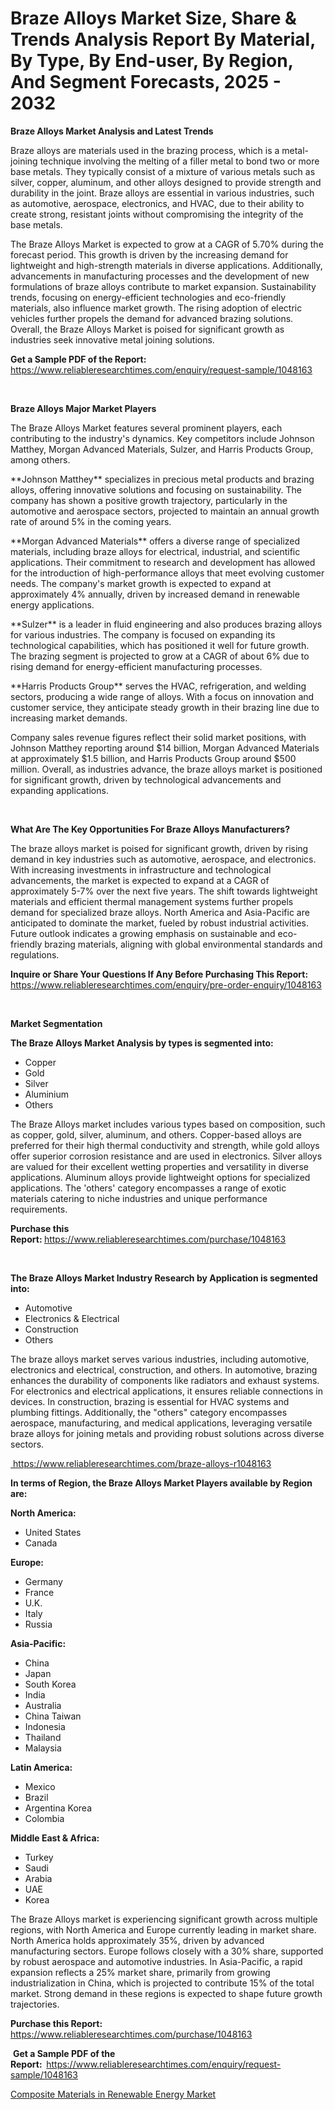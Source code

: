 <p><h1>Braze Alloys Market Size, Share & Trends Analysis Report By Material, By Type, By End-user, By Region, And Segment Forecasts, 2025 - 2032</h1></p><p><strong>Braze Alloys Market Analysis and Latest Trends</strong></p>
<p><p>Braze alloys are materials used in the brazing process, which is a metal-joining technique involving the melting of a filler metal to bond two or more base metals. They typically consist of a mixture of various metals such as silver, copper, aluminum, and other alloys designed to provide strength and durability in the joint. Braze alloys are essential in various industries, such as automotive, aerospace, electronics, and HVAC, due to their ability to create strong, resistant joints without compromising the integrity of the base metals.</p><p>The Braze Alloys Market is expected to grow at a CAGR of 5.70% during the forecast period. This growth is driven by the increasing demand for lightweight and high-strength materials in diverse applications. Additionally, advancements in manufacturing processes and the development of new formulations of braze alloys contribute to market expansion. Sustainability trends, focusing on energy-efficient technologies and eco-friendly materials, also influence market growth. The rising adoption of electric vehicles further propels the demand for advanced brazing solutions. Overall, the Braze Alloys Market is poised for significant growth as industries seek innovative metal joining solutions.</p></p>
<p><strong>Get a Sample PDF of the Report:&nbsp;</strong> <a href="https://www.reliableresearchtimes.com/enquiry/request-sample/1048163?utm_campaign=2464&utm_medium=2&utm_source=Github&utm_content=ia&utm_term=31032025&utm_id=braze-alloys">https://www.reliableresearchtimes.com/enquiry/request-sample/1048163</a></p>
<p>&nbsp;</p>
<p><strong>Braze Alloys Major Market Players</strong></p>
<p><p>The Braze Alloys Market features several prominent players, each contributing to the industry's dynamics. Key competitors include Johnson Matthey, Morgan Advanced Materials, Sulzer, and Harris Products Group, among others.</p><p>**Johnson Matthey** specializes in precious metal products and brazing alloys, offering innovative solutions and focusing on sustainability. The company has shown a positive growth trajectory, particularly in the automotive and aerospace sectors, projected to maintain an annual growth rate of around 5% in the coming years.</p><p>**Morgan Advanced Materials** offers a diverse range of specialized materials, including braze alloys for electrical, industrial, and scientific applications. Their commitment to research and development has allowed for the introduction of high-performance alloys that meet evolving customer needs. The company's market growth is expected to expand at approximately 4% annually, driven by increased demand in renewable energy applications.</p><p>**Sulzer** is a leader in fluid engineering and also produces brazing alloys for various industries. The company is focused on expanding its technological capabilities, which has positioned it well for future growth. The brazing segment is projected to grow at a CAGR of about 6% due to rising demand for energy-efficient manufacturing processes.</p><p>**Harris Products Group** serves the HVAC, refrigeration, and welding sectors, producing a wide range of alloys. With a focus on innovation and customer service, they anticipate steady growth in their brazing line due to increasing market demands.</p><p>Company sales revenue figures reflect their solid market positions, with Johnson Matthey reporting around $14 billion, Morgan Advanced Materials at approximately $1.5 billion, and Harris Products Group around $500 million. Overall, as industries advance, the braze alloys market is positioned for significant growth, driven by technological advancements and expanding applications.</p></p>
<p>&nbsp;</p>
<p><strong>What Are The Key Opportunities For Braze Alloys Manufacturers?</strong></p>
<p><p>The braze alloys market is poised for significant growth, driven by rising demand in key industries such as automotive, aerospace, and electronics. With increasing investments in infrastructure and technological advancements, the market is expected to expand at a CAGR of approximately 5-7% over the next five years. The shift towards lightweight materials and efficient thermal management systems further propels demand for specialized braze alloys. North America and Asia-Pacific are anticipated to dominate the market, fueled by robust industrial activities. Future outlook indicates a growing emphasis on sustainable and eco-friendly brazing materials, aligning with global environmental standards and regulations.</p></p>
<p><strong>Inquire or Share Your Questions If Any Before Purchasing This Report:</strong> <a href="https://www.reliableresearchtimes.com/enquiry/pre-order-enquiry/1048163?utm_campaign=2464&utm_medium=2&utm_source=Github&utm_content=ia&utm_term=31032025&utm_id=braze-alloys">https://www.reliableresearchtimes.com/enquiry/pre-order-enquiry/1048163</a></p>
<p>&nbsp;</p>
<p><strong>Market Segmentation</strong></p>
<p><strong>The Braze Alloys Market Analysis by types is segmented into:</strong></p>
<p><ul><li>Copper</li><li>Gold</li><li>Silver</li><li>Aluminium</li><li>Others</li></ul></p>
<p><p>The Braze Alloys market includes various types based on composition, such as copper, gold, silver, aluminum, and others. Copper-based alloys are preferred for their high thermal conductivity and strength, while gold alloys offer superior corrosion resistance and are used in electronics. Silver alloys are valued for their excellent wetting properties and versatility in diverse applications. Aluminum alloys provide lightweight options for specialized applications. The 'others' category encompasses a range of exotic materials catering to niche industries and unique performance requirements.</p></p>
<p><strong>Purchase this Report:&nbsp;</strong><a href="https://www.reliableresearchtimes.com/purchase/1048163?utm_campaign=2464&utm_medium=2&utm_source=Github&utm_content=ia&utm_term=31032025&utm_id=braze-alloys">https://www.reliableresearchtimes.com/purchase/1048163</a></p>
<p>&nbsp;</p>
<p><strong>The Braze Alloys Market Industry Research by Application is segmented into:</strong></p>
<p><ul><li>Automotive</li><li>Electronics & Electrical</li><li>Construction</li><li>Others</li></ul></p>
<p><p>The braze alloys market serves various industries, including automotive, electronics and electrical, construction, and others. In automotive, brazing enhances the durability of components like radiators and exhaust systems. For electronics and electrical applications, it ensures reliable connections in devices. In construction, brazing is essential for HVAC systems and plumbing fittings. Additionally, the "others" category encompasses aerospace, manufacturing, and medical applications, leveraging versatile braze alloys for joining metals and providing robust solutions across diverse sectors.</p></p>
<p><a href="https://www.reliableresearchtimes.com/braze-alloys-r1048163?utm_campaign=2464&utm_medium=2&utm_source=Github&utm_content=ia&utm_term=31032025&utm_id=braze-alloys">&nbsp;https://www.reliableresearchtimes.com/braze-alloys-r1048163</a></p>
<p><strong>In terms of Region, the Braze Alloys Market Players available by Region are:</strong></p>
<p>
    <p> <strong> North America: </strong>
        <ul>
            <li>United States</li>
            <li>Canada</li>
        </ul>
        </p> 
    <p> <strong> Europe: </strong>
        <ul>
            <li>Germany</li>
            <li>France</li>
            <li>U.K.</li>
            <li>Italy</li>
            <li>Russia</li>
        </ul>
        </p> 
    <p> <strong> Asia-Pacific: </strong>
        <ul>
            <li>China</li>
            <li>Japan</li>
            <li>South Korea</li>
            <li>India</li>
            <li>Australia</li>
            <li>China Taiwan</li>
            <li>Indonesia</li>
            <li>Thailand</li>
            <li>Malaysia</li>
        </ul>
        </p> 
    <p> <strong> Latin America: </strong>
        <ul>
            <li>Mexico</li>
            <li>Brazil</li>
            <li>Argentina Korea</li>
            <li>Colombia</li>
        </ul>
        </p> 
    <p> <strong> Middle East & Africa: </strong>
        <ul>
            <li>Turkey</li>
            <li>Saudi</li>
            <li>Arabia</li>
            <li>UAE</li>
            <li>Korea</li>
        </ul>
    </p>
    </p>
<p><p>The Braze Alloys market is experiencing significant growth across multiple regions, with North America and Europe currently leading in market share. North America holds approximately 35%, driven by advanced manufacturing sectors. Europe follows closely with a 30% share, supported by robust aerospace and automotive industries. In Asia-Pacific, a rapid expansion reflects a 25% market share, primarily from growing industrialization in China, which is projected to contribute 15% of the total market. Strong demand in these regions is expected to shape future growth trajectories.</p></p>
<p><strong>Purchase this Report: </strong><a href="https://www.reliableresearchtimes.com/purchase/1048163?utm_campaign=2464&utm_medium=2&utm_source=Github&utm_content=ia&utm_term=31032025&utm_id=braze-alloys">https://www.reliableresearchtimes.com/purchase/1048163</a></p>
<p>&nbsp;<strong>Get a Sample PDF of the Report:&nbsp;&nbsp;</strong><a href="https://www.reliableresearchtimes.com/enquiry/request-sample/1048163?utm_campaign=2464&utm_medium=2&utm_source=Github&utm_content=ia&utm_term=31032025&utm_id=braze-alloys">https://www.reliableresearchtimes.com/enquiry/request-sample/1048163</a></p>
<p><strong></strong></p>
<p><p><a href="https://github.com/ilonaenterline65/Market-Research-Report-List-1/blob/main/composite-materials-in-renewable-energy-market.md?utm_campaign=2464&utm_medium=2&utm_source=Github&utm_content=ia&utm_term=31032025&utm_id=braze-alloys">Composite Materials in Renewable Energy Market</a></p></p>